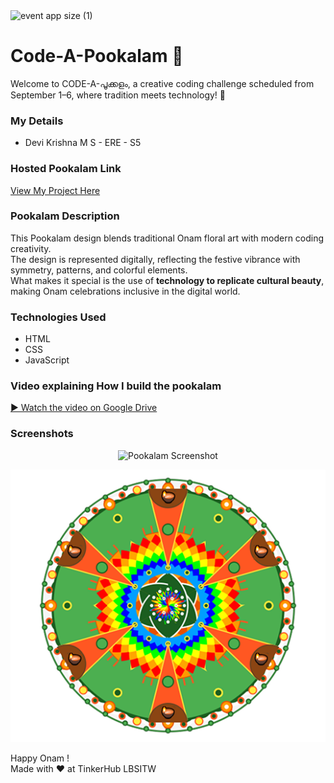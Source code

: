 <img width="1920" height="1080" alt="event app size (1)" src="https://github.com/user-attachments/assets/9c18c1de-1249-41ca-9561-1bc003606551" />

# Code-A-Pookalam 🌸
Welcome to CODE-A-പൂക്കളം, a creative coding challenge scheduled from September 1–6, where tradition meets technology! 🌼


### My Details
- Devi Krishna M S - ERE - S5



### Hosted Pookalam Link
 [View My Project Here](https://dkx05.github.io/Code-A-Pookalam/)




### Pookalam Description
This Pookalam design blends traditional Onam floral art with modern coding creativity.  
The design is represented digitally, reflecting the festive vibrance with symmetry, patterns, and colorful elements.  
What makes it special is the use of **technology to replicate cultural beauty**, making Onam celebrations inclusive in the digital world.  



### Technologies Used 
- HTML  
- CSS  
- JavaScript 

### Video explaining How I build the pookalam
[▶️ Watch the video on Google Drive](https://drive.google.com/file/d/1e15WI0eKEfTnUEh4OfiR74d3nA3ChcVL/view?usp=drivesdk)


### Screenshots
<p align="center">
  <img src="https://drive.google.com/uc?export=view&id=1c5RXXDUiBocecXzuv5Y2Bxf7cZMte6uu" alt="Pookalam Screenshot" width="600">
</p>

<p align="center">
  <img src="https://github.com/Dkx05/Code-A-Pookalam/blob/main/Devi%20Krishna%20M%20S/pookalam.png" alt="Pookalam" width="600">
</p>




Happy Onam ! <br>
Made with ❤️ at TinkerHub LBSITW
